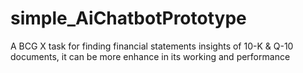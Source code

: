 # simple_AiChatbotPrototype
A  BCG X task for finding financial statements insights of 10-K &amp; Q-10 documents, it can be more enhance in its working and performance
